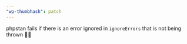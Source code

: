 ```yaml
---
"wp-thumbhash": patch
---
```


phpstan fails if there is an error ignored in `ignoreErrors` that is not being thrown 🤦‍😆

